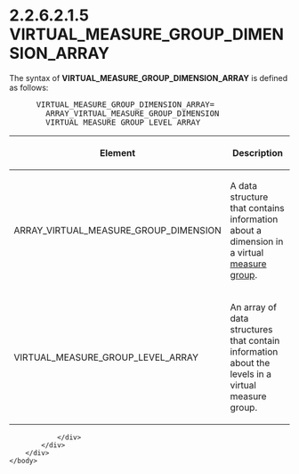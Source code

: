 <html dir="LTR" xmlns:mshelp="http://msdn.microsoft.com/mshelp" xmlns:ddue="http://ddue.schemas.microsoft.com/authoring/2003/5" xmlns:xlink="http://www.w3.org/1999/xlink" xmlns:tool="http://www.microsoft.com/tooltip">
    <head>
        <meta http-equiv="Content-Type" content="text/html; CHARSET=utf-8"></meta>
        <meta name="save" content="history"></meta>
        <title>2.2.6.2.1.5 VIRTUAL_MEASURE_GROUP_DIMENSION_ARRAY</title>
        <xml>
            <mshelp:toctitle title="2.2.6.2.1.5 VIRTUAL_MEASURE_GROUP_DIMENSION_ARRAY"></mshelp:toctitle>
            <mshelp:rltitle title="[MS-SSAS8]: VIRTUAL_MEASURE_GROUP_DIMENSION_ARRAY"></mshelp:rltitle>
            <mshelp:keyword index="A" term="48c08837-b881-41c8-8bbe-6b67527ba3ae"></mshelp:keyword>
            <mshelp:attr name="DCSext.ContentType" value="open specification"></mshelp:attr>
            <mshelp:attr name="AssetID" value="48c08837-b881-41c8-8bbe-6b67527ba3ae"></mshelp:attr>
            <mshelp:attr name="TopicType" value="kbRef"></mshelp:attr>
            <mshelp:attr name="DCSext.Title" value="[MS-SSAS8]: VIRTUAL_MEASURE_GROUP_DIMENSION_ARRAY" />
        </xml>
    </head>
    <body>
        <div id="header">
            <h1 class="heading">2.2.6.2.1.5 VIRTUAL_MEASURE_GROUP_DIMENSION_ARRAY</h1>
        </div>
        <div id="mainSection">
            <div id="mainBody">
                <div id="allHistory" class="saveHistory"></div>
                <div id="sectionSection0" class="section" name="collapseableSection">
                    

<p>The syntax of <b>VIRTUAL_MEASURE_GROUP_DIMENSION_ARRAY</b>
is defined as follows:           </p>

<dl>
<dd>
<div><pre> VIRTUAL_MEASURE_GROUP_DIMENSION_ARRAY=
   ARRAY_VIRTUAL_MEASURE_GROUP_DIMENSION
   VIRTUAL_MEASURE_GROUP_LEVEL_ARRAY
</pre></div>
</dd></dl>

<table>
 <thead>
  <tr>
   <th>
   <p>Element</p>
   </th>
   <th>
   <p>Description</p>
   </th>
  </tr>
 </thead>
 <tr>
  <td>
  <p>ARRAY_VIRTUAL_MEASURE_GROUP_DIMENSION</p>
  </td>
  <td>
  <p>A data structure that contains information about a
  dimension in a virtual <a href="c527450b-f5bd-424b-8c98-ba6365288f35.htm#gt_1f51f60a-8a0f-4b0d-9e7e-80cbd596e164">measure
  group</a>.</p>
  </td>
 </tr>
 <tr>
  <td>
  <p>VIRTUAL_MEASURE_GROUP_LEVEL_ARRAY</p>
  </td>
  <td>
  <p>An array of data structures that contain information
  about the levels in a virtual measure group.</p>
  </td>
 </tr>
</table>

<p> </p>


                </div>
            </div>
        </div>
    </body>
</html>